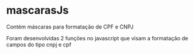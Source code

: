# mascarasJs
Contém máscaras para formatação de CPF e CNPJ

Foram desenvolvidas 2 funções no javascript que visam a formatação de campos do tipo cnpj e cpf
